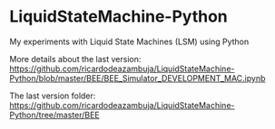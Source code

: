 # LiquidStateMachine-Python
My experiments with Liquid State Machines (LSM) using Python

More details about the last version:  
https://github.com/ricardodeazambuja/LiquidStateMachine-Python/blob/master/BEE/BEE_Simulator_DEVELOPMENT_MAC.ipynb

The last version folder:
https://github.com/ricardodeazambuja/LiquidStateMachine-Python/tree/master/BEE
